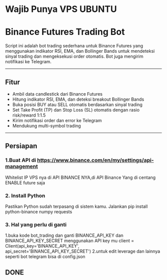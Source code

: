 # Wajib Punya VPS UBUNTU

# Binance Futures Trading Bot

Script ini adalah bot trading sederhana untuk Binance Futures yang menggunakan indikator RSI, EMA, dan Bollinger Bands untuk mendeteksi sinyal trading dan mengeksekusi order otomatis. Bot juga mengirim notifikasi ke Telegram.

---

## Fitur
- Ambil data candlestick dari Binance Futures
- Hitung indikator RSI, EMA, dan deteksi breakout Bollinger Bands
- Buka posisi BUY atau SELL otomatis berdasarkan sinyal trading
- Set Take Profit (TP) dan Stop Loss (SL) otomatis dengan rasio risk/reward 1:1.5
- Kirim notifikasi order dan error ke Telegram
- Mendukung multi-symbol trading

---

## Persiapan
### 1.Buat API di https://www.binance.com/en/my/settings/api-management
Whitelist IP VPS nya di API BINANCE NYA,di API Binance Yang di centang ENABLE future saja 

### 2. Install Python 
Pastikan Python sudah terpasang di sistem kamu.
Jalankan pip install python-binance numpy requests

### 3. Hal yang perlu di ganti
1.buka kode bot_trading dan ganti BINANCE_API_KEY dan BINANCE_API_KEY_SECRET menggunakan API key mu
client = Client(api_key='BINANCE_API_KEY',
                api_secret='BINANCE_API_KEY_SECRET')
2.untuk edit leverage dan lainnya seperti bot telegram bisa di config.json
## DONE
